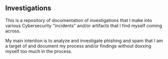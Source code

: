 ## Investigations

This is a repository of documentation of investigations that I make into various Cybersecurity "incidents" and/or artifacts that I find myself coming across.

My main intention is to analyze and investigate phishing and spam that I am a target of and document my process and/or findings without doxxing myself too much in the process.